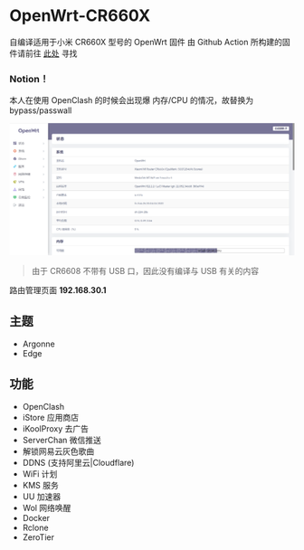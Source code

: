 # OpenWrt-CR660X
自编译适用于小米 CR660X 型号的 OpenWrt 固件
由 Github Action 所构建的固件请前往 [此处](https://github.com/AllsVoid/lede/actions) 寻找
### Notion！
本人在使用 OpenClash 的时候会出现爆 内存/CPU 的情况，故替换为 bypass/passwall

![预览](snap.png)
> 由于 CR6608 不带有 USB 口，因此没有编译与 USB 有关的内容

路由管理页面 **192.168.30.1**

## 主题
- Argonne
- Edge

## 功能
- OpenClash
- iStore 应用商店
- iKoolProxy 去广告
- ServerChan 微信推送
- 解锁网易云灰色歌曲
- DDNS (支持阿里云|Cloudflare)
- WiFi 计划
- KMS 服务
- UU 加速器
- Wol 网络唤醒
- Docker
- Rclone
- ZeroTier
